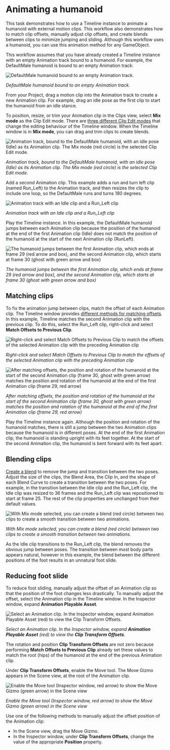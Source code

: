 # Animating a humanoid

This task demonstrates how to use a Timeline instance to animate a humanoid with external motion clips. This workflow also demonstrates how to match clip offsets, manually adjust clip offsets, and create blends between clips to minimize jumping and sliding. Although this workflow uses a humanoid, you can use this animation method for any GameObject.

This workflow assumes that you have already created a Timeline instance with an empty Animation track bound to a humanoid. For example, the DefaultMale humanoid is bound to an empty Animation track:

![DefaultMale humanoid bound to an empty Animation track.](images/timeline_humanoid_start.png)

_DefaultMale humanoid bound to an empty Animation track._

From your Project, drag a motion clip into the Animation track to create a new Animation clip. For example, drag an idle pose as the first clip to start the humanoid from an idle stance. 

To position, resize, or trim your Animation clip in the Clips view, select **Mix mode** as the Clip Edit mode. There are [three different Clip Edit modes](clp_about.md) that change the editing behaviour of the Timeline window. When the Timeline window is in **Mix mode**, you can drag and trim clips to create blends.

![Animation track, bound to the DefaultMale humanoid, with an idle pose (Idle) as its Animation clip. The Mix mode (red circle) is the selected Clip Edit mode.](images/timeline_humanoid_idle.png)

_Animation track, bound to the DefaultMale humanoid, with an idle pose (Idle) as its Animation clip. The Mix mode (red circle) is the selected Clip Edit mode._

Add a second Animation clip. This example adds a run and turn left clip (named Run_Left)  to the Animation track, and then resizes the clip to include one loop, so the DefaultMale runs and turns 180 degrees.

![Animation track with an Idle clip and a Run_Left clip](images/timeline_humanoid_runleft.png)

_Animation track with an Idle clip and a Run_Left clip_

Play the Timeline instance. In this example, the DefaultMale humanoid jumps between each Animation clip because the position of the humanoid at the end of the first Animation clip (Idle) does not match the position of the humanoid at the start of the next Animation clip (RunLeft).

![The humanoid jumps between the first Animation clip, which ends at frame 29 (red arrow and box), and the second Animation clip, which starts at frame 30 (ghost with green arrow and box)](images/timeline_humanoid_before_match.png)

_The humanoid jumps between the first Animation clip, which ends at frame 29 (red arrow and box), and the second Animation clip, which starts at frame 30 (ghost with green arrow and box)_

## Matching clips

To fix the animation jump between clips, match the offset of each Animation clip. The Timeline window provides [different methods for matching offsets](clp_match.md). In this example, Timeline matches the second Animation clip with the previous clip. To do this, select the Run_Left clip, right-click and select **Match Offsets to Previous Clip**.

![Right-click and select Match Offsets to Previous Clip to match the offsets of the selected Animation clip with the preceding Animation clip](images/timeline_humanoid_match_menu.png)

_Right-click and select Match Offsets to Previous Clip to match the offsets of the selected Animation clip with the preceding Animation clip_

![After matching offsets, the position and rotation of the humanoid at the start of the second Animation clip (frame 30, ghost with green arrow) matches the position and rotation of the humanoid at the end of the first Animation clip (frame 29, red arrow)](images/timeline_humanoid_after_match.png)

_After matching offsets, the position and rotation of the humanoid at the start of the second Animation clip (frame 30, ghost with green arrow) matches the position and rotation of the humanoid at the end of the first Animation clip (frame 29, red arrow)_

Play the Timeline instance again. Although the position and rotation of the humanoid matches, there is still a jump between the two Animation clips because the humanoid is in different poses. At the end of the first Animation clip, the humanoid is standing upright with its feet together. At the start of the second Animation clip, the humanoid is bent forward with its feet apart.

## Blending clips

[Create a blend](clp_blend.md) to remove the jump and transition between the two poses. Adjust the size of the clips, the Blend Area, the Clip In, and the shape of each Blend Curve to create a transition between the two poses. For example, in the transition between the Idle clip and the Run_Left clip, the Idle clip was resized to 36 frames and the Run_Left clip was repositioned to start at frame 25. The rest of the clip properties are unchanged from their default values.

![With Mix mode selected, you can create a blend (red circle) between two clips to create a smooth transition between two animations.](images/timeline_humanoid_blend.png)

_With Mix mode selected, you can create a blend (red circle) between two clips to create a smooth transition between two animations._

As the Idle clip transitions to the Run_Left clip, the blend removes the obvious jump between poses. The transition between most body parts appears natural, however in this example, the blend between the different positions of the foot results in an unnatural foot slide.

## Reducing foot slide

To reduce foot sliding, manually adjust the offset of an Animation clip so that the position of the foot changes less drastically. To manually adjust the offset, select the Animation clip in the Timeline window. In the Inspector window, expand **Animation Playable Asset**.

![Select an Animation clip. In the Inspector window, expand **Animation Playable Asset** (red) to view the **Clip Transform Offsets**.](images/workflow_inspector_animation_clip_playable.png)

_Select an Animation clip. In the Inspector window, expand **Animation Playable Asset** (red) to view the **Clip Transform Offsets**._

The rotation and position **Clip Transform Offsets** are not zero because performing **Match Offsets to Previous Clip** already set these values to match the root (hips) of the humanoid at the end of the previous Animation clip.

Under **Clip Transform Offsets**, enable the Move tool. The Move Gizmo appears in the Scene view, at the root of the Animation clip. 

![Enable the Move tool (Inspector window, red arrow) to show the Move Gizmo (green arrow) in the Scene view](images/timeline_humanoid_manual.png)

_Enable the Move tool (Inspector window, red arrow) to show the Move Gizmo (green arrow) in the Scene view_

Use one of the following methods to manually adjust the offset position of the Animation clip:

* In the Scene view, drag the Move Gizmo.
* In the Inspector window, under **Clip Transform Offsets**, change the value of the appropriate **Position** property.

